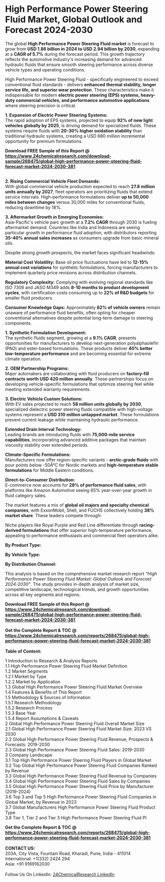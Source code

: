 <h1>High Performance Power Steering Fluid Market, Global Outlook and Forecast 2024-2030</h1><p>The global <strong>High Performance Power Steering Fluid market</strong> is forecast to grow from <strong>USD 1.86 billion in 2024 to USD 2.94 billion by 2030</strong>, expanding at a <strong>CAGR of 5.7%</strong> during the forecast period. This growth trajectory reflects the automotive industry's increasing demand for advanced hydraulic fluids that ensure smooth steering performance across diverse vehicle types and operating conditions.</p><p>High Performance Power Steering Fluid - specifically engineered to exceed conventional fluid standards - delivers <strong>enhanced thermal stability, longer service life, and superior wear protection</strong>. These characteristics make it indispensable for modern <strong>electric power steering (EPS) systems, heavy-duty commercial vehicles, and performance automotive applications</strong> where steering precision is critical.</p><p><strong>1. Expansion of Electric Power Steering Systems:</strong><br>
The rapid adoption of EPS systems, projected to equip <strong>92% of new light vehicles globally by 2025</strong>, is driving demand for specialized fluids. These systems require fluids with <strong>20-30% higher oxidation stability</strong> than traditional hydraulic systems, creating a USD 680 million incremental opportunity for premium formulations.</p><div><b>Download FREE Sample of this Report @ 
            <a href="https://www.24chemicalresearch.com/download-sample/268475/global-high-performance-power-steering-fluid-forecast-market-2024-2030-381">
            https://www.24chemicalresearch.com/download-sample/268475/global-high-performance-power-steering-fluid-forecast-market-2024-2030-381</a></b></div><br><p><strong>2. Rising Commercial Vehicle Fleet Demands:</strong><br>
With global commercial vehicle production expected to reach <strong>27.8 million units annually by 2027</strong>, fleet operators are prioritizing fluids that extend service intervals. High-performance formulations deliver <strong>up to 50,000 miles between changes</strong> versus 30,000 miles for conventional fluids, reducing downtime by 18%.</p><p><strong>3. Aftermarket Growth in Emerging Economies:</strong><br>
Asia-Pacific's vehicle parc growth at a <strong>7.2% CAGR</strong> through 2030 is fueling aftermarket demand. Countries like India and Indonesia are seeing particular growth in performance fluid adoption, with distributors reporting <strong>35-40% annual sales increases</strong> as consumers upgrade from basic mineral oils.</p><p>Despite strong growth prospects, the market faces significant headwinds:</p><p><strong>Material Cost Volatility:</strong> Base oil price fluctuations have led to <strong>12-15% annual cost variations</strong> for synthetic formulations, forcing manufacturers to implement quarterly price revisions across distribution channels.</p><p><strong>Regulatory Complexity:</strong> Complying with evolving regional standards like ISO 7308 and JASO M349 adds <strong>8-10 months to product development cycles</strong>, with certification costs consuming up to <strong>22% of R&amp;D budgets</strong> for smaller fluid producers.</p><p><strong>Consumer Knowledge Gaps:</strong> Approximately <strong>62% of vehicle owners</strong> remain unaware of performance fluid benefits, often opting for cheaper conventional alternatives despite potential long-term damage to steering components.</p><p><strong>1. Synthetic Formulation Development:</strong><br>
The synthetic fluids segment, growing at a <strong>9.1% CAGR</strong>, presents opportunities for manufacturers to develop next-generation polyalphaolefin (PAO) and ester-based formulations. These products deliver <strong>40% better low-temperature performance</strong> and are becoming essential for extreme climate operation.</p><p><strong>2. OEM Partnership Programs:</strong><br>
Major automakers are collaborating with fluid producers on <strong>factory-fill contracts worth USD 420 million annually</strong>. These partnerships focus on developing vehicle-specific formulations that optimize steering feel while meeting extended warranty requirements.</p><p><strong>3. Electric Vehicle Custom Solutions:</strong><br>
With EV sales projected to reach <strong>58 million units globally by 2030</strong>, specialized dielectric power steering fluids compatible with high-voltage systems represent a <strong>USD 310 million untapped market</strong>. These formulations prevent current leakage while maintaining hydraulic performance.</p><p><strong>Extended Drain Interval Technology:</strong><br>
	Leading brands are introducing fluids with <strong>75,000-mile service capabilities</strong>, incorporating advanced additive packages that maintain viscosity stability over extended periods.</p><p><strong>Climate-Specific Formulations:</strong><br>
	Manufacturers now offer region-specific variants - <strong>arctic-grade fluids</strong> with pour points below -50Â°C for Nordic markets and <strong>high-temperature stable formulations</strong> for Middle Eastern conditions.</p><p><strong>Direct-to-Consumer Distribution:</strong><br>
	E-commerce now accounts for <strong>28% of performance fluid sales</strong>, with platforms like Amazon Automotive seeing 65% year-over-year growth in fluid category sales.</p><p>The market features a mix of <strong>global oil majors and specialty chemical companies</strong>, with ExxonMobil, Shell, and FUCHS collectively holding <strong>38% market share</strong>. These leaders compete through:</p><p>Niche players like Royal Purple and Red Line differentiate through <strong>racing-derived formulations</strong> that offer superior high-temperature performance, appealing to performance enthusiasts and commercial fleet operators alike.</p><p><strong>By Product Type:</strong></p><p><strong>By Vehicle Type:</strong></p><p><strong>By Distribution Channel:</strong></p><p>This analysis is based on the comprehensive market research report <em>"High Performance Power Steering Fluid Market: Global Outlook and Forecast 2024-2030"</em>. The study provides in-depth analysis of market size, competitive landscape, technological trends, and growth opportunities across all key segments and regions.</p><div><b>Download FREE Sample of this Report @ 
            <a href="https://www.24chemicalresearch.com/download-sample/268475/global-high-performance-power-steering-fluid-forecast-market-2024-2030-381">
            https://www.24chemicalresearch.com/download-sample/268475/global-high-performance-power-steering-fluid-forecast-market-2024-2030-381</a></b></div><br><div><b>Get the Complete Report & TOC @ 
            <a href="https://www.24chemicalresearch.com/reports/268475/global-high-performance-power-steering-fluid-forecast-market-2024-2030-381">
            https://www.24chemicalresearch.com/reports/268475/global-high-performance-power-steering-fluid-forecast-market-2024-2030-381</a></b></div><br>
            <b>Table of Content:</b><p>1 Introduction to Research & Analysis Reports<br />
    1.1 High Performance Power Steering Fluid Market Definition<br />
    1.2 Market Segments<br />
        1.2.1 Market by Type<br />
        1.2.2 Market by Application<br />
    1.3 Global High Performance Power Steering Fluid Market Overview<br />
    1.4 Features & Benefits of This Report<br />
    1.5 Methodology & Sources of Information<br />
        1.5.1 Research Methodology<br />
        1.5.2 Research Process<br />
        1.5.3 Base Year<br />
        1.5.4 Report Assumptions & Caveats<br />
2 Global High Performance Power Steering Fluid Overall Market Size<br />
    2.1 Global High Performance Power Steering Fluid Market Size: 2023 VS 2030<br />
    2.2 Global High Performance Power Steering Fluid Revenue, Prospects & Forecasts: 2019-2030<br />
    2.3 Global High Performance Power Steering Fluid Sales: 2019-2030<br />
3 Company Landscape<br />
    3.1 Top High Performance Power Steering Fluid Players in Global Market<br />
    3.2 Top Global High Performance Power Steering Fluid Companies Ranked by Revenue<br />
    3.3 Global High Performance Power Steering Fluid Revenue by Companies<br />
    3.4 Global High Performance Power Steering Fluid Sales by Companies<br />
    3.5 Global High Performance Power Steering Fluid Price by Manufacturer (2019-2024)<br />
    3.6 Top 3 and Top 5 High Performance Power Steering Fluid Companies in Global Market, by Revenue in 2023<br />
    3.7 Global Manufacturers High Performance Power Steering Fluid Product Type<br />
    3.8 Tier 1, Tier 2 and Tier 3 High Performance Power Steering Fluid Pl</p><div><b>Get the Complete Report & TOC @ 
            <a href="https://www.24chemicalresearch.com/reports/268475/global-high-performance-power-steering-fluid-forecast-market-2024-2030-381">
            https://www.24chemicalresearch.com/reports/268475/global-high-performance-power-steering-fluid-forecast-market-2024-2030-381</a></b></div><br><b>CONTACT US:</b><br>
            203A, City Vista, Fountain Road, Kharadi, Pune, India - 411014<br>
            International: +1(332) 2424 294<br>
            Asia: +91 9169162030 <br><br>
            Follow Us On LinkedIn: <a href="https://www.linkedin.com/company/24chemicalresearch/">24ChemicalResearch LinkedIn</a>